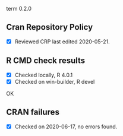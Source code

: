 term 0.2.0

## Cran Repository Policy

- [x] Reviewed CRP last edited 2020-05-21.

## R CMD check results

- [x] Checked locally, R 4.0.1
- [x] Checked on win-builder, R devel

OK

## CRAN failures

- [x] Checked on 2020-06-17, no errors found.
